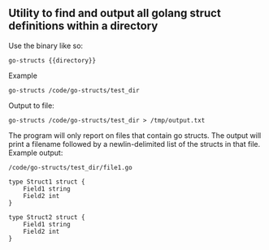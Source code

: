 ## Utility to find and output all golang struct definitions within a directory

Use the binary like so:

```shell
go-structs {{directory}}
```

Example

```shell
go-structs /code/go-structs/test_dir
```

Output to file:

```shell
go-structs /code/go-structs/test_dir > /tmp/output.txt
```

The program will only report on files that contain go structs.
The output will print a filename followed by a newlin-delimited list of the structs in that file. 
Example output:

```shell
/code/go-structs/test_dir/file1.go

type Struct1 struct {
	Field1 string
	Field2 int
}

type Struct2 struct {
	Field1 string
	Field2 int
}
```
